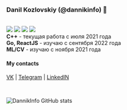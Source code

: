 ### Danil Kozlovskiy (@dannikinfo) 👋
</br>
<span>
<img src="https://img.shields.io/badge/-Go lang-003b6f?style=for-the-badge&logo=go"> 
<img src="https://img.shields.io/badge/-React-003b6f?style=for-the-badge&logo=react"> 
<img src="https://img.shields.io/badge/-C++-003b6f?style=for-the-badge&logo=cplusplus">
<img src="https://img.shields.io/badge/-ML/CV-003b6f?style=for-the-badge&logo=opencv">
</span>
</br>
<b>С++</b> - текущая работа с июля 2021 года</br>
<b>Go, ReactJS</b> - изучаю с сентября 2022 года</br>
<b>ML/CV</b> - изучаю с ноября 2021 года  

#### My contacts
<a href="//vk.com/dannikinfo">VK</a> | <a href="//t.me/dannikinfo">Telegram</a> | <a href="https://www.linkedin.com/in/danil-kozlovsky-87550a20a/">LinkedIN</a>

</br>

![DannikInfo GitHub stats](https://github-readme-stats.vercel.app/api?username=dannikinfo&show_icons=true&theme=radical)
